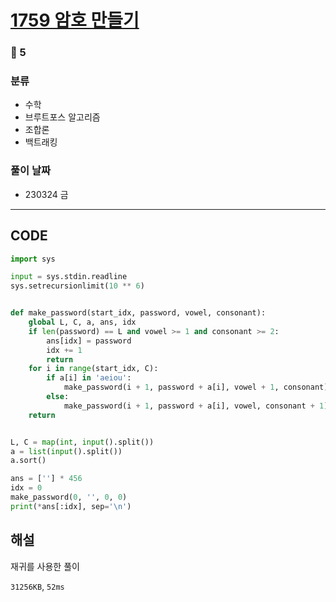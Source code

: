 # [1759 암호 만들기](https://www.acmicpc.net/problem/1759)

### 🥇 5

### 분류

- 수학
- 브루트포스 알고리즘
- 조합론
- 백트래킹

### 풀이 날짜

- 230324 금

---

## CODE

```python
import sys

input = sys.stdin.readline
sys.setrecursionlimit(10 ** 6)


def make_password(start_idx, password, vowel, consonant):
    global L, C, a, ans, idx
    if len(password) == L and vowel >= 1 and consonant >= 2:
        ans[idx] = password
        idx += 1
        return
    for i in range(start_idx, C):
        if a[i] in 'aeiou':
            make_password(i + 1, password + a[i], vowel + 1, consonant)
        else:
            make_password(i + 1, password + a[i], vowel, consonant + 1)
    return


L, C = map(int, input().split())
a = list(input().split())
a.sort()

ans = [''] * 456
idx = 0
make_password(0, '', 0, 0)
print(*ans[:idx], sep='\n')

```

## 해설

재귀를 사용한 풀이

`31256KB`, `52ms`
